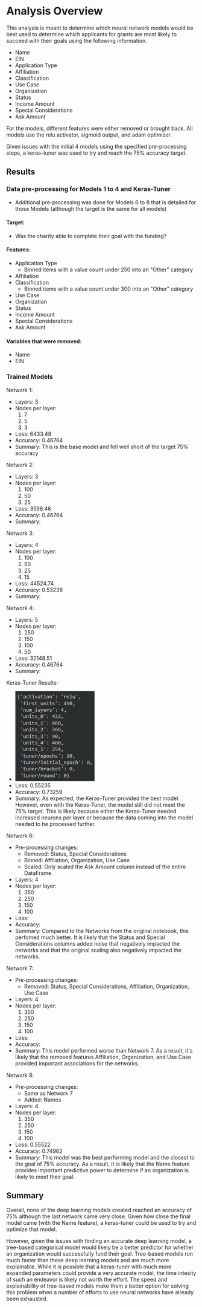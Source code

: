 # Analysis Overview
This analysis is meant to determine which neural network models would be best used to determine which applicants for grants are most likely to succeed with their goals using the following information. 

- Name
- EIN
- Application Type
- Affiliation
- Classification
- Use Case
- Organization
- Status
- Income Amount
- Special Considerations
- Ask Amount

For the models, different features were either removed or brought back. All models use the relu activator, sigmoid output, and adam optimizer.

Given issues with the initial 4 models using the specified pre-processing steps, a keras-tuner was used to try and reach the 75% accuracy target.

## Results
### Data pre-processing for Models 1 to 4 and Keras-Tuner
- Additional pre-processing was done for Models 6 to 8 that is detailed for those Models (although the target is the same for all models)

#### Target:
- Was the charity able to complete their goal with the funding?

#### Features:
- Application Type
    - Binned items with a value count under 250 into an "Other" category
- Affiliation
- Classification
    - Binned items with a value count under 300 into an "Other" category
- Use Case
- Organization
- Status
- Income Amount
- Special Considerations
- Ask Amount

#### Variables that were removed:
- Name
- EIN

### Trained Models

Network 1:
- Layers: 3
- Nodes per layer:
    1. 7
    2. 5
    3. 3
- Loss: 6433.48
- Accuracy: 0.46764
- Summary: This is the base model and fell well short of the target 75% accuracy

Network 2:
- Layers: 3
- Nodes per layer:
    1. 100
    2. 50
    3. 25
- Loss: 3596.46
- Accuracy: 0.46764
- Summary: 

Network 3:
- Layers: 4
- Nodes per layer:
    1. 100
    2. 50
    3. 25
    4. 15
- Loss: 44524.74
- Accuracy: 0.53236
- Summary: 

Network 4:
- Layers: 5
- Nodes per layer:
    1. 250
    2. 150
    3. 100
    4. 50
- Loss: 32148.51
- Accuracy: 0.46764
- Summary:

Keras-Tuner Results:
- ![Results](Images/Keras_Tuner_Results.jpg)
- Loss: 0.55235
- Accuracy: 0.73259
- Summary: As expected, the Keras-Tuner provided the best model. However, even with the Keras-Tuner, the model still did not meet the 75% target. This is likely because either the Keras-Tuner needed increased neurons per layer or because the data coming into the model needed to be processed further.

Network 6:
- Pre-processing changes:
    - Removed: Status, Special Considerations
    - Binned: Affiliation, Organization, Use Case
    - Scaled: Only scaled the Ask Amount column instead of the entire DataFrame
- Layers: 4
- Nodes per layer:
    1. 350
    2. 250
    3. 150
    4. 100
- Loss: 
- Accuracy: 
- Summary: Compared to the Networks from the original notebook, this perfomed much better. It is likely that the Status and Special Considerations columns added noise that negatively impacted the networks and that the original scaling also negatively impacted the networks.

Network 7:
- Pre-processing changes:
    - Removed: Status, Special Considerations, Affiliation, Organization, Use Case
- Layers: 4
- Nodes per layer:
    1. 350
    2. 250
    3. 150
    4. 100
- Loss: 
- Accuracy: 
- Summary: This model performed worse than Network 7. As a result, it's likely that the removed features Affiliation, Organization, and Use Case provided important associations for the networks.

Network 8:
- Pre-processing changes:
    - Same as Network 7
    - Added: Names
- Layers: 4
- Nodes per layer:
    1. 350
    2. 250
    3. 150
    4. 100
- Loss: 0.55522
- Accuracy: 0.74962
- Summary: This model was the best performing model and the closest to the goal of 75% accuracy. As a result, it is likely that the Name feature provides important predictive power to determine if an organization is likely to meet their goal.


## Summary
Overall, none of the deep learning models created reached an accuracy of 75% although the last network came very close. Given how close the final model came (with the Name feature), a keras-tuner could be used to try and optimize that model.

However, given the issues with finding an accurate deep learning model, a tree-based categorical model would likely be a better predictor for whether an organization would successfully fund their goal. Tree-based models run much faster than these deep learning models and are much more explainable. While it is possible that a keras-tuner with much more expanded parameters could provide a very accurate model, the time intesity of such an endeavor is likely not worth the effort. The speed and explainability of tree-based models make them a better option for solving this problem when a number of efforts to use neural networks have already been exhausted.
